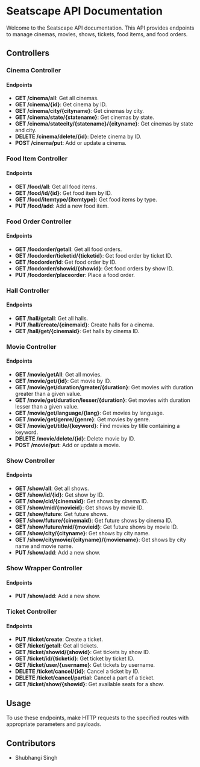 # Seatscape API Documentation

Welcome to the Seatscape API documentation. This API provides endpoints to manage cinemas, movies, shows, tickets, food items, and food orders.

## Controllers

### Cinema Controller

#### Endpoints

- **GET /cinema/all**: Get all cinemas.
- **GET /cinema/{id}**: Get cinema by ID.
- **GET /cinema/city/{cityname}**: Get cinemas by city.
- **GET /cinema/state/{statename}**: Get cinemas by state.
- **GET /cinema/statecity/{statename}/{cityname}**: Get cinemas by state and city.
- **DELETE /cinema/delete/{id}**: Delete cinema by ID.
- **POST /cinema/put**: Add or update a cinema.

### Food Item Controller

#### Endpoints

- **GET /food/all**: Get all food items.
- **GET /food/id/{id}**: Get food item by ID.
- **GET /food/itemtype/{itemtype}**: Get food items by type.
- **PUT /food/add**: Add a new food item.

### Food Order Controller

#### Endpoints

- **GET /foodorder/getall**: Get all food orders.
- **GET /foodorder/ticketid/{ticketid}**: Get food order by ticket ID.
- **GET /foodorder/id**: Get food order by ID.
- **GET /foodorder/showid/{showid}**: Get food orders by show ID.
- **PUT /foodorder/placeorder**: Place a food order.

### Hall Controller

#### Endpoints

- **GET /hall/getall**: Get all halls.
- **PUT /hall/create/{cinemaid}**: Create halls for a cinema.
- **GET /hall/get/{cinemaid}**: Get halls by cinema ID.

### Movie Controller

#### Endpoints

- **GET /movie/getAll**: Get all movies.
- **GET /movie/get/{id}**: Get movie by ID.
- **GET /movie/get/duration/greater/{duration}**: Get movies with duration greater than a given value.
- **GET /movie/get/duration/lesser/{duration}**: Get movies with duration lesser than a given value.
- **GET /movie/get/language/{lang}**: Get movies by language.
- **GET /movie/get/genre/{genre}**: Get movies by genre.
- **GET /movie/get/title/{keyword}**: Find movies by title containing a keyword.
- **DELETE /movie/delete/{id}**: Delete movie by ID.
- **POST /movie/put**: Add or update a movie.

### Show Controller

#### Endpoints

- **GET /show/all**: Get all shows.
- **GET /show/id/{id}**: Get show by ID.
- **GET /show/cid/{cinemaid}**: Get shows by cinema ID.
- **GET /show/mid/{movieid}**: Get shows by movie ID.
- **GET /show/future**: Get future shows.
- **GET /show/future/{cinemaid}**: Get future shows by cinema ID.
- **GET /show/future/mid/{movieid}**: Get future shows by movie ID.
- **GET /show/city/{cityname}**: Get shows by city name.
- **GET /show/citymovie/{cityname}/{moviename}**: Get shows by city name and movie name.
- **PUT /show/add**: Add a new show.

### Show Wrapper Controller

#### Endpoints

- **PUT /show/add**: Add a new show.

### Ticket Controller

#### Endpoints

- **PUT /ticket/create**: Create a ticket.
- **GET /ticket/getall**: Get all tickets.
- **GET /ticket/showid/{showid}**: Get tickets by show ID.
- **GET /ticket/id/{ticketid}**: Get ticket by ticket ID.
- **GET /ticket/user/{username}**: Get tickets by username.
- **DELETE /ticket/cancel/{id}**: Cancel a ticket by ID.
- **DELETE /ticket/cancel/partial**: Cancel a part of a ticket.
- **GET /ticket/show/{showid}**: Get available seats for a show.

## Usage

To use these endpoints, make HTTP requests to the specified routes with appropriate parameters and payloads.

## Contributors

- Shubhangi Singh


